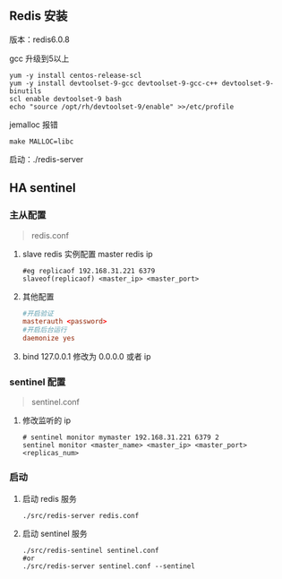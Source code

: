 ## Redis 安装

版本：redis6.0.8

gcc 升级到5以上

```shell
yum -y install centos-release-scl
yum -y install devtoolset-9-gcc devtoolset-9-gcc-c++ devtoolset-9-binutils
scl enable devtoolset-9 bash
echo "source /opt/rh/devtoolset-9/enable" >>/etc/profile
```

jemalloc 报错

```shell
make MALLOC=libc
```

启动：./redis-server

## HA sentinel

### 主从配置

> redis.conf

1. slave redis 实例配置 master redis ip

   ```
   #eg replicaof 192.168.31.221 6379
   slaveof(replicaof) <master_ip> <master_port>
   ```

2. 其他配置

   ```conf
   #开启验证
   masterauth <password>
   #开启后台运行
   daemonize yes   
   ```

3. bind 127.0.0.1 修改为 0.0.0.0 或者 ip

### sentinel 配置

> sentinel.conf

1. 修改监听的 ip

   ```
   # sentinel monitor mymaster 192.168.31.221 6379 2
   sentinel monitor <master_name> <master_ip> <master_port> <replicas_num>
   ```

### 启动

1. 启动 redis 服务

   ```
   ./src/redis-server redis.conf
   ```

2. 启动 sentinel 服务

   ```shell
   ./src/redis-sentinel sentinel.conf
   #or
   ./src/redis-server sentinel.conf --sentinel
   ```

   

   